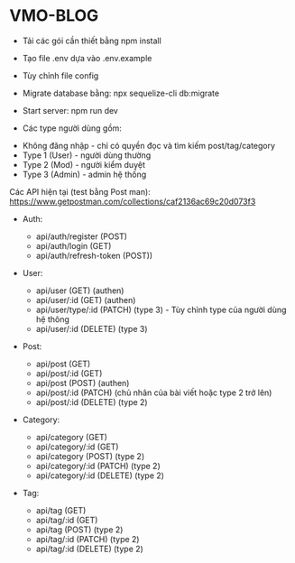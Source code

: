 # VMO-BLOG

- Tải các gói cần thiết bằng npm install 
- Tạo file .env dựa vào .env.example
- Tùy chỉnh file config

- Migrate database bằng: npx sequelize-cli db:migrate

- Start server: npm run dev

- Các type người dùng gồm:
+ Không đăng nhập - chỉ có quyền đọc và tìm kiếm post/tag/category
+ Type 1 (User) - người dùng thường
+ Type 2 (Mod) - người kiểm duyệt
+ Type 3 (Admin) - admin hệ thống

Các API hiện tại (test bằng Post man): https://www.getpostman.com/collections/caf2136ac69c20d073f3
- Auth:
  + api/auth/register (POST)
  + api/auth/login (GET)
  + api/auth/refresh-token (POST))

- User:
  + api/user (GET) (authen)
  + api/user/:id (GET) (authen)
  + api/user/type/:id (PATCH) (type 3) - Tùy chỉnh type của người dùng hệ thông
  + api/user/:id (DELETE) (type 3)

- Post:
  + api/post (GET) 
  + api/post/:id (GET)  
  + api/post (POST) (authen)
  + api/post/:id (PATCH)  (chủ nhân của bài viết hoặc type 2 trở lên)
  + api/post/:id (DELETE)  (type 2)

- Category:
  + api/category (GET) 
  + api/category/:id (GET) 
  + api/category (POST)  (type 2)
  + api/category/:id (PATCH)  (type 2)
  + api/category/:id (DELETE)  (type 2)

- Tag:
  + api/tag (GET) 
  + api/tag/:id (GET) 
  + api/tag (POST)  (type 2)
  + api/tag/:id (PATCH)  (type 2)
  + api/tag/:id (DELETE)  (type 2)

